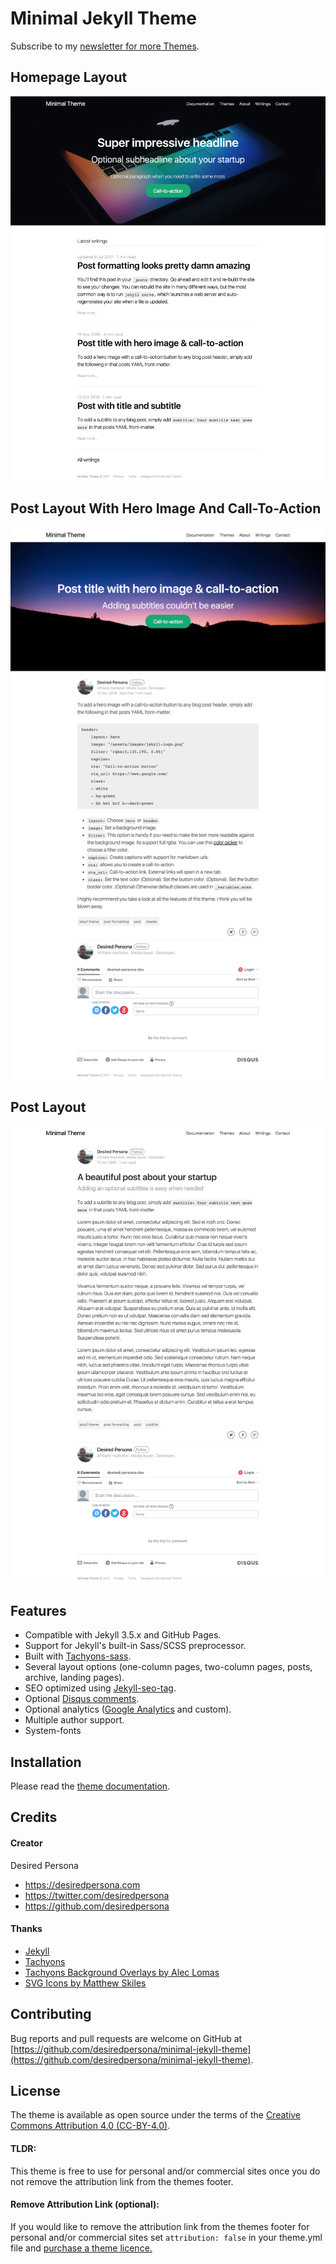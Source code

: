 # Minimal Jekyll Theme

Subscribe to my [newsletter for more Themes](https://desiredpersona.com/themes).

## Homepage Layout
![Minimal Jekyll Theme - homepage layout](/screenshot.png)

## Post Layout With Hero Image And Call-To-Action
![Minimal Jekyll Theme - Post layout with hero image and cta](/screenshot-post-hero.png)

## Post Layout
![Minimal Jekyll Theme - Post layout](/screenshot-post-layout.png)


## Features

- Compatible with Jekyll 3.5.x and GitHub Pages.
- Support for Jekyll's built-in Sass/SCSS preprocessor.
- Built with [Tachyons-sass](https://github.com/tachyons-css/tachyons-sass).
- Several layout options (one-column pages, two-column pages, posts, archive, landing pages).
- SEO optimized using [Jekyll-seo-tag](https://github.com/jekyll/jekyll-seo-tag).
- Optional [Disqus comments](https://disqus.com/).
- Optional analytics ([Google Analytics](https://www.google.com/analytics/) and custom).
- Multiple author support.
- System-fonts


## Installation

Please read the [theme documentation](https://github.com/desiredpersona/minimal-jekyll-theme/tree/master/example/_docs).


## Credits

#### Creator

Desired Persona

- <https://desiredpersona.com>
- <https://twitter.com/desiredpersona>
- <https://github.com/desiredpersona>

#### Thanks

- [Jekyll](http://jekyllrb.com)
- [Tachyons](http://tachyons.io)
- [Tachyons Background Overlays by Alec Lomas](https://github.com/lowmess/tachyons-background-overlays)
- [SVG Icons by Matthew Skiles](https://dribbble.com/shots/1925069-Lynny-Icon-Set-Free)

## Contributing

Bug reports and pull requests are welcome on GitHub at [https://github.com/desiredpersona/minimal-jekyll-theme](https://github.com/desiredpersona/minimal-jekyll-theme).

## License

The theme is available as open source under the terms of the [Creative Commons Attribution 4.0 (CC-BY-4.0)](https://creativecommons.org/licenses/by/4.0/).

#### TLDR:
This theme is free to use for personal and/or commercial sites once you do not remove the attribution link from the themes footer.

#### Remove Attribution Link (optional):
If you would like to remove the attribution link from the themes footer for personal and/or commercial sites set `attribution: false` in your theme.yml file and [purchase a theme licence.](https://desiredpersona.com/themes/)

